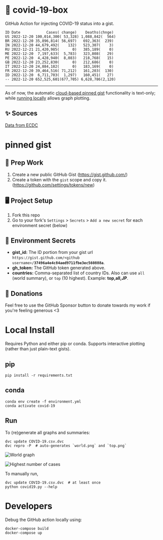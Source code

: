 # 🏥 covid-19-box

GitHub Action for injecting COVID-19 status into a gist.

```
ID Date            Cases( change)    Deaths(chnge)
US 2022-12-20 100,014,300( 53,328) 1,088,842(  564)
BR 2022-12-20 35,896,814( 56,697)   692,363(  239)
IN 2022-12-20 44,679,492(    132)   523,307(    3)
RU 2022-12-21 21,420,985(      0)   385,189(    0)
ME 2022-12-20  7,197,633(  5,783)   323,808(   29)
PE 2022-12-20  4,428,940(  8,083)   218,768(   15)
GB 2022-12-20 23,252,830(      0)   212,686(    0)
IT 2022-12-20 24,884,182(      0)   183,169(    0)
FR 2022-12-20 39,464,516( 71,212)   161,203(  130)
ID 2022-12-20  6,711,703(  1,297)   160,451(   27)
-- 2022-12-20 652,525,601(677,705) 6,628,786(2,120)
```

---

As of now, the automatic [cloud-based pinned gist](#pinned-gist) functionality is text-only;
while [running locally](#local-install) allows graph plotting.

## ✨ Sources

[Data from ECDC](https://www.ecdc.europa.eu/en/publications-data/download-todays-data-geographic-distribution-covid-19-cases-worldwide)

# pinned gist

## 🎒 Prep Work
1. Create a new public GitHub Gist (https://gist.github.com/)
1. Create a token with the `gist` scope and copy it. (https://github.com/settings/tokens/new)

## 🖥 Project Setup
1. Fork this repo
1. Go to your fork's `Settings` > `Secrets` > `Add a new secret` for each environment secret (below)

## 🤫 Environment Secrets
- **gist_id:** The ID portion from your gist url `https://gist.github.com/<github username>/`**`37496a4e4c84aed9711fbe3ec560888a`**.
- **gh_token:** The GitHub token generated above.
- **countries:** Comma-separated list of country IDs. Also can use `all` (world summary), or `top` (10 highest). Example: **top,all,JP**.

## 💸 Donations

Feel free to use the GitHub Sponsor button to donate towards my work if you're feeling generous <3

# Local Install

Requires Python and either pip or conda. Supports interactive plotting (rather than just plain-text gists).

## pip

```
pip install -r requirements.txt
```

## conda

```
conda env create -f environment.yml
conda activate covid-19
```

## Run

To (re)generate all graphs and summaries:

```
dvc update COVID-19.csv.dvc
dvc repro -P  # auto-generates `world.png` and `top.png`
```

![World graph](world.png)

![Highest number of cases](top.png)

To manually run,

```
dvc update COVID-19.csv.dvc  # at least once
python covid19.py --help
```

# Developers

Debug the GitHub action locally using:

```
docker-compose build
docker-compose up
```
